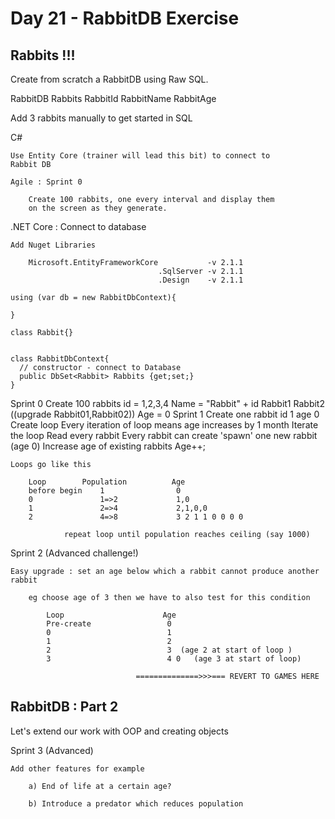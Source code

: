 # Day 21 - RabbitDB Exercise

## Rabbits !!!

Create from scratch a RabbitDB using Raw SQL.

RabbitDB
Rabbits
RabbitId
RabbitName
RabbitAge

Add 3 rabbits manually to get started in SQL

C#

    Use Entity Core (trainer will lead this bit) to connect to 
    Rabbit DB
    
    Agile : Sprint 0
    
    	Create 100 rabbits, one every interval and display them 
    	on the screen as they generate.

.NET Core : Connect to database

    Add Nuget Libraries
    
    	Microsoft.EntityFrameworkCore           -v 2.1.1
    	                             .SqlServer -v 2.1.1
    	                             .Design    -v 2.1.1	
    
    using (var db = new RabbitDbContext){
    
    }	
    
    class Rabbit{}
    
    
    class RabbitDbContext{
      // constructor - connect to Database
      public DbSet<Rabbit> Rabbits {get;set;}
    }

Sprint 0
Create 100 rabbits
id = 1,2,3,4
Name = "Rabbit" + id Rabbit1 Rabbit2 ((upgrade Rabbit01,Rabbit02))
Age = 0
Sprint 1
Create one rabbit id 1 age 0
Create loop
Every iteration of loop means age increases by 1 month
Iterate the loop
Read every rabbit
Every rabbit can create 'spawn' one new rabbit (age 0)
Increase age of existing rabbits Age++;

    Loops go like this
    
    	Loop  		Population          Age
    	before begin    1                0
    	0               1=>2             1,0
    	1 				2=>4             2,1,0,0
    	2 				4=>8 			 3 2 1 1 0 0 0 0 
    
    			repeat loop until population reaches ceiling (say 1000)

Sprint 2 (Advanced challenge!)

    Easy upgrade : set an age below which a rabbit cannot produce another rabbit
    
    	eg choose age of 3 then we have to also test for this condition
    
    		Loop                      Age
    		Pre-create                 0
    	  	0                          1
    	  	1 						   2
    	  	2                          3  (age 2 at start of loop )
    	  	3                          4 0   (age 3 at start of loop)
    
    	  						==============>>>=== REVERT TO GAMES HERE

## RabbitDB : Part 2

Let's extend our work with OOP and creating objects

Sprint 3 (Advanced)

    Add other features for example
    
    	a) End of life at a certain age?
    
    	b) Introduce a predator which reduces population